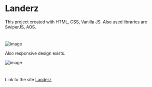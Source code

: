 # Landerz

This project created with HTML, CSS, Vanilla JS. Also used libraries are SwiperJS, AOS.

#

![image](https://github.com/user-attachments/assets/6131bc08-c407-44f1-9a76-7cc38f9488b0)

Also responsive design exists.

![image](https://github.com/user-attachments/assets/4e406a9c-32e1-419a-a785-a81656c772e5)


#

Link to the site [Landerz](https://siriusgurban.github.io/Landerz/)
